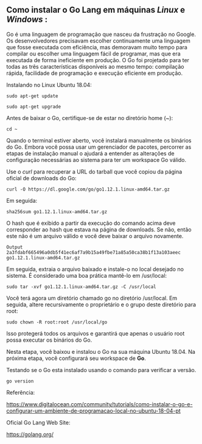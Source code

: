 
## Como instalar o **Go Lang** em máquinas *Linux* e *Windows* :

Go é uma linguagem de programação que nasceu da frustração no Google. Os desenvolvedores precisavam escolher continuamente uma linguagem que fosse executada com eficiência, mas demoravam muito tempo para compilar ou escolher uma linguagem fácil de programar, mas que era executada de forma ineficiente em produção. O Go foi projetado para ter todas as três características disponíveis ao mesmo tempo: compilação rápida, facilidade de programação e execução eficiente em produção.

Instalando no Linux Ubuntu 18.04:

``` sudo apt-get update ```

``` sudo apt-get upgrade ```

Antes de baixar o Go, certifique-se de estar no diretório home (~):


``` cd ~ ```

Quando o terminal estiver aberto, você instalará manualmente os binários do Go. Embora você possa usar um gerenciador de pacotes, percorrer as etapas de instalação manual o ajudará a entender as alterações de configuração necessárias ao sistema para ter um workspace Go válido.

Use o *curl* para recuperar a URL do tarball que você copiou da página oficial de downloads do Go:

``` curl -O https://dl.google.com/go/go1.12.1.linux-amd64.tar.gz  ```


Em seguida:

``` sha256sum go1.12.1.linux-amd64.tar.gz ```

O hash que é exibido a partir da execução do comando acima deve corresponder ao hash que estava na página de downloads. Se não, então este não é um arquivo válido e você deve baixar o arquivo novamente.

``` 
Output
2a3fdabf665496a0db5f41ec6af7a9b15a49fbe71a85a50ca38b1f13a103aeec  go1.12.1.linux-amd64.tar.gz 
``` 

Em seguida, extraia o arquivo baixado e instale-o no local desejado no sistema. É considerado uma boa prática mantê-lo em /usr/local:

``` sudo tar -xvf go1.12.1.linux-amd64.tar.gz -C /usr/local ``` 

Você terá agora um diretório chamado go no diretório /usr/local. Em seguida, altere recursivamente o proprietário e o grupo deste diretório para root:


``` sudo chown -R root:root /usr/local/go ```

Isso protegerá todos os arquivos e garantirá que apenas o usuário root possa executar os binários do Go.

Nesta etapa, você baixou e instalou o Go na sua máquina Ubuntu 18.04. Na próxima etapa, você configurará seu workspace de **Go**.

Testando se o Go esta instalado usando o comando para verificar a versão.

 
``` go version ```




Referência:

https://www.digitalocean.com/community/tutorials/como-instalar-o-go-e-configurar-um-ambiente-de-programacao-local-no-ubuntu-18-04-pt

Oficial Go Lang Web Site:

https://golang.org/